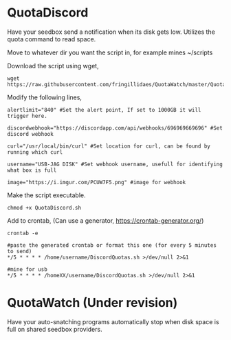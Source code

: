 # QuotaDiscord
Have your seedbox send a notification when its disk gets low. Utilizes the quota command to read space.

Move to whatever dir you want the script in, for example mines ~/scripts

Download the script using wget,

```
wget https://raw.githubusercontent.com/fringillidaes/QuotaWatch/master/QuotaDiscord.sh 
````
Modify the following lines,

```
alertlimit="840" #Set the alert point, If set to 1000GB it will trigger here.

discordwebhook="https://discordapp.com/api/webhooks/696969669696" #Set discord webhook

curl="/usr/local/bin/curl" #Set location for curl, can be found by running which curl

username="USB-JAG DISK" #Set webhook username, usefull for identifying what box is full

image="https://i.imgur.com/PCUW7F5.png" #image for webhook
```
Make the script executable.

```
chmod +x QuotaDiscord.sh 
```
Add to crontab,
(Can use a generator, https://crontab-generator.org/)

```
crontab -e

#paste the generated crontab or format this one (for every 5 minutes to send)
*/5 * * * * /home/username/DiscordQuotas.sh >/dev/null 2>&1

#mine for usb
*/5 * * * * /homeXX/username/DiscordQuotas.sh >/dev/null 2>&1
```

# QuotaWatch (Under revision)
Have your auto-snatching programs automatically stop when disk space is full on shared seedbox providers.
